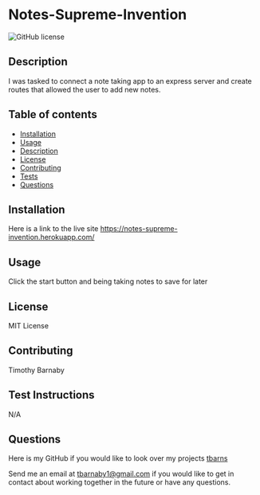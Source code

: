 
# Notes-Supreme-Invention
![GitHub license](https://img.shields.io/badge/license-MIT-blue.svg)

## Description
I was tasked to connect a note taking app to an express server and create routes that allowed the user to add new notes.


## Table of contents 
* [Installation](#installation)
* [Usage](#usage)
* [Description](#description)
* [License](#license)
* [Contributing](#contributing)
* [Tests](#tests)
* [Questions](#questions)


## Installation 
Here is a link to the live site https://notes-supreme-invention.herokuapp.com/

## Usage
Click the start button and being taking notes to save for later

## License 
MIT License

## Contributing
Timothy Barnaby

## Test Instructions
N/A

## Questions
Here is my GitHub if you would like to look over my projects [tbarns](https://github.com/tbarns)

Send me an email at  [tbarnaby1@gmail.com](mailto:tbarnaby1@gmail.com) if you would like to get in contact about working together in the future or have any questions. 
